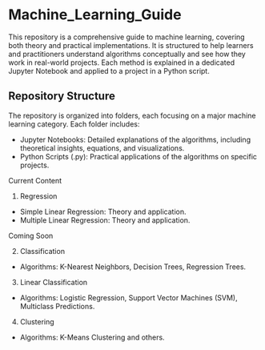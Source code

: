 # Machine_Learning_Guide
This repository is a comprehensive guide to machine learning, covering both theory and practical implementations. It is structured to help learners and practitioners understand algorithms conceptually and see how they work in real-world projects. Each method is explained in a dedicated Jupyter Notebook and applied to a project in a Python script.
## Repository Structure
The repository is organized into folders, each focusing on a major machine learning category. Each folder includes:
- Jupyter Notebooks: Detailed explanations of the algorithms, including theoretical insights, equations, and visualizations.
- Python Scripts (.py): Practical applications of the algorithms on specific projects.

Current Content
1. Regression
- Simple Linear Regression: Theory and application.
- Multiple Linear Regression: Theory and application.
 
Coming Soon

2. Classification
- Algorithms: K-Nearest Neighbors, Decision Trees, Regression Trees.
3. Linear Classification
- Algorithms: Logistic Regression, Support Vector Machines (SVM), Multiclass Predictions.
4. Clustering
- Algorithms: K-Means Clustering and others.
